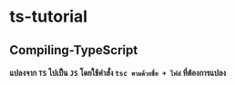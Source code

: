 # ts-tutorial

## Compiling-TypeScript

#### แปลงจาก `TS` ไปเป็น `JS` โดยใช้คำสั่ง `tsc ตามด้วยชื่อ + ไฟล์` ที่ต้องการแปลง
